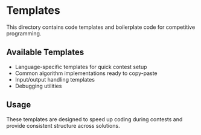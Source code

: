 # Templates

This directory contains code templates and boilerplate code for competitive programming.

## Available Templates

- Language-specific templates for quick contest setup
- Common algorithm implementations ready to copy-paste
- Input/output handling templates
- Debugging utilities

## Usage

These templates are designed to speed up coding during contests and provide consistent structure across solutions.